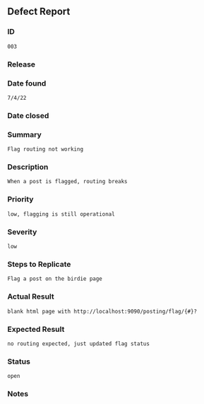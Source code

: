 ## Defect Report

### ID

    003

### Release
### Date found

    7/4/22

### Date closed
### Summary

    Flag routing not working

### Description

    When a post is flagged, routing breaks

### Priority

    low, flagging is still operational 

### Severity

    low

### Steps to Replicate

    Flag a post on the birdie page

### Actual Result

    blank html page with http://localhost:9090/posting/flag/{#}?

### Expected Result

    no routing expected, just updated flag status

### Status

    open

### Notes


